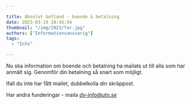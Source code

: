 ```yaml
---

title: Absolut Gotland - boende & betalning
date: 2023-03-19 20:43:54
thumbnail: "/img/2023/far.jpg"
authors: ["Informationsansvarig"]
tags: 
  - "Info"

---
```

Nu ska information om boende och betalning ha mailats ut till alla som har anmält sig. Genomför din betalning så snart som möjligt. 

Ifall du inte har fått mailet, dubbelkolla din skräppost. 

Har andra funderingar - maila *dv-info@utn.se*